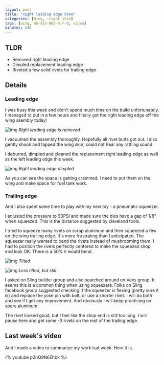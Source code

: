 ```yaml
---
layout: post
title: "Right leading edge done"
categories: [Wing, ~right_skin]
tags: [wing, WG-ASS-002-R-F-0, video]
minutes: 240
---
```


## TLDR

- Removed right leading edge
- Dimpled replacement leading edge
- Riveted a few solid rivets for trailing edge

## Details

### Leading edge

I was busy this week and didn't spend much time on the build unfortunately. I managed to put in a few hours and finally got the right leading edge off the wing asembly today!

![img](https://lh3.googleusercontent.com/pw/AP1GczMHgZtvBgBBbTP86VCpaBhkuUgdO1an6MZwhLd4RHoa-mUp3M-Wb-VNxP9UK2KwiTToxnjwwtdbMjV16E1CfQC35TWMEBNpdd9_v5Jhc5ekoaK1pKsCx1z4cA7g3BFCkgiBn_0IOwYmzdL7Gl2xG4wcIw=w4080-h3072-s-no-gm?authuser=3)
_Right leading edge is removed_

I vacuumed the assembly thoroughly. Hopefully all rivet butts got out. I also gently shook and tapped the wing skin, could not hear any rattling sound.

I deburred, dimpled and cleaned the replacement right leading edge as well as the left leading edge this week.

![img](https://lh3.googleusercontent.com/pw/AP1GczOdqIHE5tRiXi0ymO0Y36d4lwEmguVJCGNzFXyVlxxhQYyZ6G0jqx1kga31RGWjK27glysosBeV-wP5zfbK6Gjiw2u_nmEvqrjT88rhTakSicN6s7Jt3HlXb9J3ovNVfe2Je9YwKFnB7u-1iy4syqFgjg=w4080-h3072-s-no-gm?authuser=3)
_Right leading edge dimpled_

As you can see the space is getting crammed. I need to put them on the wing and make space for fuel tank work.

### Trailing edge

And I also spent some time to play with my new toy - a pneumatic squeezer.

I adjusted the pressure to 90PSI and made sure the dies have a gap of 1/8" when squeezed. This is the distance suggested by cleveland tools.

I tried to squeeze many rivets on scrap aluminum and then squeezed a few on the wing trailing edge. It's more frustrating than I anticipated. The squeezer really wanted to bend the rivets instead of mushrooming them. I had to position the rivets perfectly centered to make the squeezed shop end look OK. There is a 50% it would bend.

![img](https://lh3.googleusercontent.com/pw/AP1GczNEec3G3naqe4wIG1vHd3opME-ePpUCoP19Ukb8WyJBjYDrQQ6PHTuWQKVvPwC8FIPUeJAW6um66Cr5FB4JCXIft8BoWa14zfE6nqUUGbERXN_z_Bd70MPDh0uOm6jiixcHSSDLZTSv7n5o6wvm4oTC7g=w1290-h1712-s-no-gm?authuser=0)
_Tilted_

![img](https://lh3.googleusercontent.com/pw/AP1GczMTGYEKVTTDKDLF8fqH2cQwWDBfBnJrKnqCysHdvH76Vgo3cKVnEn17dNTi72LM_IdqFGCjOwg3TGmHPFTQeMLqPdz3KWXtg2RoOddWM2J_JV6HWf_pC1eBB2sfvGOaa8ZSYcB6LJyvjcn65yqyuin3tA=w1290-h1712-s-no-gm?authuser=0)
_Less tilted, but still_

I asked on Sling builder group and also searched around on Vans group. It seems this is a common thing when using squeezers. Folks on Sling facebook group suggested checking if the squeezer is flexing (pretty sure it is) and replace the yoke pin with bolt, or use a shorter rivet. I will do both and see if I get any improvement. And obviously I will keep practicing on spare aluminum.

The rivet looked good, but I feel like the shop end is still too long. I will pause here and get some -3 rivets on the rest of the trailing edge.

## Last week's video

And I made a video to summarize my work lsat week. Here it is.

{% youtube p2nQ9N6Ehbk %}
